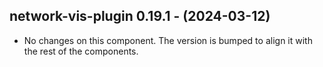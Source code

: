   ## network-vis-plugin 0.19.1 - (2024-03-12)
  
  * No changes on this component. The version is bumped to align it
    with the rest of the components.
